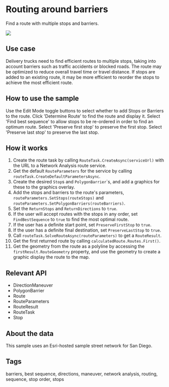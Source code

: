 <h1>Routing around barriers</h1>

<p>Find a route with multiple stops and barriers.</p>

<p><img src="RoutingAroundBarriers.png"/></p>

<h2>Use case</h2>

<p>Delivery trucks need to find efficient routes to multiple stops, taking into account barriers such as traffic accidents or blocked roads. The route may be optimized to reduce overall travel time or travel distance. If stops are added to an existing route, it may be more efficient to reorder the stops to achieve the most efficient route.</p>

<h2>How to use the sample</h2>

<p>Use the Edit Mode toggle buttons to select whether to add Stops or Barriers to the route. Click 'Determine Route' to find the route and display it. Select 'Find best sequence' to allow stops to be re-ordered in order to find an optimum route. Select 'Preserve first stop' to preserve the first stop. Select 'Preserve last stop' to preserve the last stop.</p>

<h2>How it works</h2>

<ol>
  <li>Create the route task by calling <code>RouteTask.CreateAsync(serviceUrl)</code> with the URL to a Network Analysis route service.</li>
  <li>Get the default <code>RouteParameters</code> for the service by calling <code>routeTask.CreateDefaultParametersAsync</code>.</li>
  <li>Create the desired <code>Stop</code>s and <code>PolygonBarrier</code>`s, and add a graphics for these to the graphics overlay.</li>
  <li>Add the stops and barriers to the route's parameters, <code>routeParameters.SetStops(routeStops)</code> and <code>routeParameters.SetPolygonBarriers(routeBarriers)</code>.
  <li>Set the <code>ReturnStops</code> and <code>ReturnDirections</code> to <code>true</code>.</li>
  <li>If the user will accept routes with the stops in any order, set <code>FindBestSequence</code> to <code>true</code> to find the most optimal route.</li>
  <li>If the user has a definite start point, set <code>PreserveFirstStop</code> to <code>true</code>.</li>
  <li>If the user has a definite final destination, set <code>PreserveLastStop</code> to <code>true</code>.</li>
  <li>Call <code>routeTask.SolveRouteAsync(routeParameters)</code> to get a <code>RouteResult</code>.</li>
  <li>Get the first returned route by calling <code>calculatedRoute.Routes.First()</code>.</li>
  <li>Get the geometry from the route as a polyline by accessing the <code>firstResult.RouteGeometry</code> property, and use the geometry to create a graphic display the route to the map.</li>
</ol>

<h2>Relevant API</h2>

<ul>
  <li>DirectionManeuver</li>
  <li>PolygonBarrier</li>
  <li>Route</li>
  <li>RouteParameters</li>
  <li>RouteResult</li>
  <li>RouteTask</li>
  <li>Stop</li>
</ul>

<h2>About the data</h2>

<p>This sample uses an Esri-hosted sample street network for San Diego.</p>

<h2>Tags</h2>

<p>barriers, best sequence, directions, maneuver, network analysis, routing, sequence, stop order, stops</p>